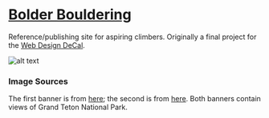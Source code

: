 # [Bolder Bouldering](http://www.bolderbouldering.com)
Reference/publishing site for aspiring climbers. Originally a final project for the [Web Design DeCal](http://wdd.io/).

![alt text](https://user-images.githubusercontent.com/8358648/45528436-111e2b00-b795-11e8-83a8-bf6a025b6439.png "crop")

### Image Sources
The first banner is from [here](http://i.imgur.com/Ore3Df0.jpg); the second is from [here](https://photos.smugmug.com/Portfolio/Wyoming/Grand-Teton-National-Park/i-rpcS29f/0/L/4384%205%206%20Grand%20Teton%20Sunset%20Panorama-L.jpg). Both banners contain views of Grand Teton National Park.
